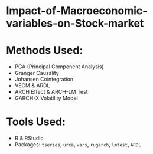 # Impact-of-Macroeconomic-variables-on-Stock-market
# Methods Used:
- PCA (Principal Component Analysis)
- Granger Causality
- Johansen Cointegration
- VECM & ARDL
- ARCH Effect & ARCH-LM Test
- GARCH-X Volatility Model
# Tools Used:
- R & RStudio
- Packages: `tseries`, `urca`, `vars`, `rugarch`, `lmtest`, `ARDL`
